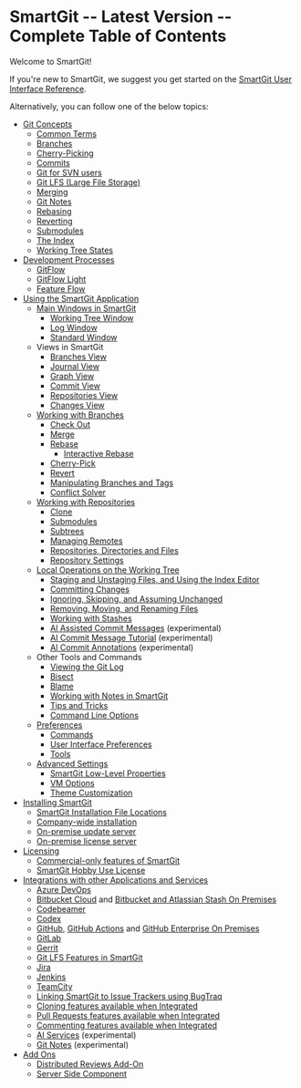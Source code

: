# SmartGit -- Latest Version -- Complete Table of Contents

Welcome to SmartGit!

If you're new to SmartGit, we suggest you get started on the [SmartGit User Interface Reference](GUI/index.md).

Alternatively, you can follow one of the below topics:

- [Git Concepts](GitConcepts/index.md)
  - [Common Terms](GitConcepts/CommonTerms.md)
  - [Branches](GitConcepts/Branches.md)
  - [Cherry-Picking](GitConcepts/Cherry-Picking.md)
  - [Commits](GitConcepts/Commits.md)
  - [Git for SVN users](GitConcepts/Git-for-SVN-users.md)
  - [Git LFS (Large File Storage)](GitConcepts/GitLargeFileStorage.md)
  - [Merging](GitConcepts/Merging.md)
  - [Git Notes](GitConcepts/GitNotes.md)
  - [Rebasing](GitConcepts/Rebasing.md)
  - [Reverting](GitConcepts/Reverting.md)
  - [Submodules](GitConcepts/Submodules.md)
  - [The Index](GitConcepts/The-Index.md)
  - [Working Tree States](GitConcepts/Working-Tree-States.md)
- [Development Processes](DevelopmentProcesses/index.md)
  - [GitFlow](DevelopmentProcesses/Git-Flow.md)
  - [GitFlow Light](DevelopmentProcesses/Git-Flow-Light.md)
  - [Feature Flow](DevelopmentProcesses/Feature-Flow.md)
- [Using the SmartGit Application](GUI/index.md)
  - [Main Windows in SmartGit](GUI/Main-Windows.md)
    - [Working Tree Window](GUI/Working-Tree-Window.md)
    - [Log Window](GUI/Log-Window.md)
    - [Standard Window](GUI/Standard-Window.md)
  - Views in SmartGit
    - [Branches View](GUI/Branches-view.md)
    - [Journal View](GUI/Journal-View.md)
    - [Graph View](GUI/Graph-View.md)
    - [Commit View](GUI/Commit-View.md)
    - [Repositories View](GUI/Repositories-View.md)
    - [Changes View](GUI/Changes-View.md)
  - [Working with Branches](GUI/Branch/index.md)
    - [Check Out](GUI/Branch/Check-Out.md)
    - [Merge](GUI/Branch/Merge.md)
    - [Rebase](GUI/Branch/Rebase.md)
      - [Interactive Rebase](GUI/Branch/Rebase-Interactive.md)
    - [Cherry-Pick](GUI/Branch/Cherry-Pick.md)
    - [Revert](GUI/Branch/Revert.md)
    - [Manipulating Branches and Tags](GUI/Branch/Manipulating-branches-tags.md)
    - [Conflict Solver](GUI/Branch/Conflict-Solver.md)
  - [Working with Repositories](GUI/Repository/index.md)
    - [Clone](GUI/Repository/Clone.md)
    - [Submodules](GUI/Repository/Submodules.md)
    - [Subtrees](GUI/Repository/Subtrees.md)
    - [Managing Remotes](GUI/Repository/Managing-Remotes.md)
    - [Repositories, Directories and Files](GUI/Repository/Repositories-Directories-and-Files.md)
    - [Repository Settings](GUI/Repository/Repository-Settings.md)
  - [Local Operations on the Working Tree](GUI/Local-Operations-on-the-Working-Tree.md)
    - [Staging and Unstaging Files, and Using the Index Editor](GUI/Stage-Unstage-IndexEditor.md)
    - [Committing Changes](GUI/Committing.md)
    - [Ignoring, Skipping, and Assuming Unchanged](GUI/Ignore-Skip-AssumeUnchanged.md)
    - [Removing, Moving, and Renaming Files](GUI/Moving-Deleting.md)
    - [Working with Stashes](GUI/Stash.md)
    - [AI Assisted Commit Messages](GUI/AI-Commit-Messages.md) (experimental)
    - [AI Commit Message Tutorial](GUI/AI-Commenting-Tutorial.md) (experimental)
    - [AI Commit Annotations](GUI/AI-Commit-Annotations.md) (experimental)
  - Other Tools and Commands
    - [Viewing the Git Log](GUI/Log.md)
    - [Bisect](GUI/Bisect.md)
    - [Blame](GUI/Blame.md)
    - [Working with Notes in SmartGit](GUI/Notes.md)
    - [Tips and Tricks](GUI/Tips-and-Tricks.md)
    - [Command Line Options](GUI/Command-Line-Options.md)
  - [Preferences](GUI/Preferences/index.md)
    - [Commands](GUI/Preferences/Commands.md)
    - [User Interface Preferences](GUI/Preferences/User-Interface.md)
    - [Tools](GUI/Preferences/Tools.md)
  - [Advanced Settings](GUI/AdvancedSettings/index.md)
    - [SmartGit Low-Level Properties](GUI/AdvancedSettings/Low-Level-Properties.md)
    - [VM Options](GUI/AdvancedSettings/VM-options.md)
    - [Theme Customization](GUI/AdvancedSettings/Theme-Customization.md)
- [Installing SmartGit](Installation/index.md)
  - [SmartGit Installation File Locations](Installation/Installation-and-Files.md)
  - [Company-wide installation](Installation/Company-wide-installation.md)
  - [On-premise update server](Installation/On-premise-update-server.md)
  - [On-premise license server](Installation/On-premise-license-server.md)
- [Licensing](Licensing/index.md)
  - [Commercial-only features of SmartGit](Licensing/Commercial-only-features.md)
  - [SmartGit Hobby Use License](Licensing/Hobby-Use-License.md)
- [Integrations with other Applications and Services](Integrations/index.md)
  - [Azure DevOps](Integrations/Azure-DevOps.md)
  - [Bitbucket Cloud](Integrations/Bitbucket-integration.md) and [Bitbucket and Atlassian Stash On Premises](Integrations/BitBucket-Server-Atlassian-Stash-integration.md)
  - [Codebeamer](Integrations/Codebeamer.md)
  - [Codex](Integrations/Codex.md)
  - [GitHub](Integrations/GitHub-integration.md), [GitHub Actions](Integrations/GitHub-Actions.md) and [GitHub Enterprise On Premises](Integrations/GitHub-Enterprise-Integration.md)
  - [GitLab](Integrations/GitLab.md)
  - [Gerrit](Integrations/Gerrit.md)
  - [Git LFS Features in SmartGit](Integrations/Git-LFS.md)
  - [Jira](Integrations/JIRA.md)
  - [Jenkins](Integrations/Jenkins.md)
  - [TeamCity](Integrations/TeamCity.md)
  - [Linking SmartGit to Issue Trackers using BugTraq](Integrations/Bugtraq-links-to-issue-trackers.md)
  - [Cloning features available when Integrated](Integrations/Integrated-Cloning.md)
  - [Pull Requests features available when Integrated](Integrations/Integrated-PullRequests.md)
  - [Commenting features available when Integrated](Integrations/Integrated-PullRequest-Comments.md)
  - [AI Services](Integrations/AI.md) (experimental)
  - [Git Notes](Integrations/GitNotes-Integration.md) (experimental)
- [Add Ons](AddOns/index.md)
  - [Distributed Reviews Add-On](AddOns/Distributed-Reviews-add-on-.md)
  - [Server Side Component](AddOns/Server-side-component.md)
